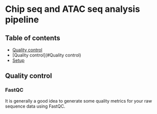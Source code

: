 
# Chip seq and ATAC seq analysis pipeline
## Table of contents
* [Quality control](#Quality-control)
* [Quality control](#Quality control)
* [Setup](#setup)


## Quality control
### FastQC
It is generally a good idea to generate some quality metrics for your raw sequence data using FastQC.
